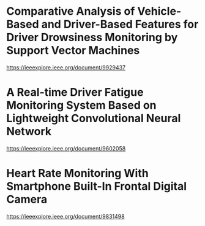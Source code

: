 
# Comparative Analysis of Vehicle-Based and Driver-Based Features for Driver Drowsiness Monitoring by Support Vector Machines

https://ieeexplore.ieee.org/document/9929437


# A Real-time Driver Fatigue Monitoring System Based on Lightweight Convolutional Neural Network

https://ieeexplore.ieee.org/document/9602058


# Heart Rate Monitoring With Smartphone Built-In Frontal Digital Camera
https://ieeexplore.ieee.org/document/9831498



